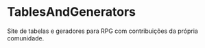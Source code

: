 # TablesAndGenerators

Site de tabelas e geradores para RPG com contribuições da própria comunidade.
